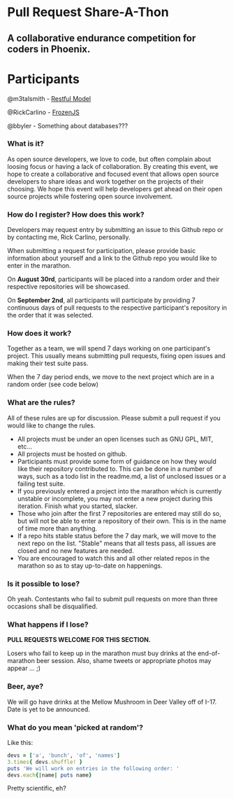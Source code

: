 Pull Request Share-A-Thon
============================
A collaborative endurance competition for coders in Phoenix.
---

Participants
===

@m3talsmith  - [Restful Model](https://github.com/thedeepwoodsbrigade/restful-model)

@RickCarlino - [FrozenJS](https://github.com/rickcarlino/frozen)

@bbyler      - Something about databases???
### What is it?
As open source developers, we love to code, but often complain about loosing focus or having a lack of collaboration. By creating this event, we hope to create a collaborative and focused event that allows open source developers to share ideas and work together on the projects of their choosing. We hope this event will help developers get ahead on their open source projects while fostering open source involvement.

### How do I register? How does this work?

Developers may request entry by submitting an issue to this Github repo or by contacting me, Rick Carlino, personally.

When submitting a request for participation, please provide basic information about yourself and a link to the Github repo you would like to enter in the marathon.

On **August 30rd**, participants will be placed into a random order and their respective repositories will be showcased.

On **September 2nd**, all participants will participate by providing 7 continuous days of pull requests to the respective participant's repository in the order that it was selected.

### How does it work?
Together as a team, we will spend 7 days working on one participant's project. This usually means submitting pull requests, fixing open issues and making their test suite pass.

When the 7 day period ends, we move to the next project which are in a random order (see code below)

### What are the rules?
All of these rules are up for discussion. Please submit a pull request if you would like to change the rules.
 * All projects must be under an open licenses such as GNU GPL, MIT, etc...
 * All projects must be hosted on github.
 * Participants must provide some form of guidance on how they would like their repository contributed to. This can be done in a number of ways, such as a todo list in the readme.md, a list of unclosed issues or a failing test suite.
 * If you previously entered a project into the marathon which is currently unstable or incomplete, you may not enter a new project during this iteration. Finish what you started, slacker.
 * Those who join after the first 7 repositories are entered may still do so, but will not be able to enter a repository of their own. This is in the name of time more than anything.
 * If a repo hits stable status before the 7 day mark, we will move to the next repo on the list. "Stable" means that all tests pass, all issues are closed and no new features are needed.
 * You are encouraged to watch this and all other related repos in the marathon so as to stay up-to-date on happenings.

### Is it possible to lose?
Oh yeah. Contestants who fail to submit pull requests on more than three occasions shall be disqualified.
 
### What happens if I lose?
 **PULL REQUESTS WELCOME FOR THIS SECTION.**

Losers who fail to keep up in the marathon must buy drinks at the end-of-marathon beer session. Also, shame tweets or appropriate photos may appear ... ;)

### Beer, aye?
We will go have drinks at the Mellow Mushroom in Deer Valley off of I-17. Date is yet to be announced.

### What do you mean 'picked at random'?
Like this:
```ruby
devs = ['a', 'bunch', 'of', 'names']
3.times{ devs.shuffle! }
puts 'We will work on entries in the following order: '
devs.each{|name| puts name}
```
Pretty scientific, eh?
